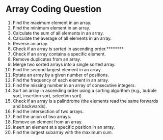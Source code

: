 # Array Coding Question

1. Find the maximum element in an array.
2. Find the minimum element in an array.
3. Calculate the sum of all elements in an array.
4. Calculate the average of all elements in an array.
5. Reverse an array.
6. Check if an array is sorted in ascending order.********
7. Check if an array contains a specific element.
8. Remove duplicates from an array.
9. Merge two sorted arrays into a single sorted array.
10. Find the second largest element in an array.
11. Rotate an array by a given number of positions.
12. Find the frequency of each element in an array.
13. Find the missing number in an array of consecutive integers.
14. Sort an array in ascending order using a sorting algorithm (e.g., bubble sort, insertion sort, selection sort).
15. Check if an array is a palindrome (the elements read the same forwards and backwards).
16. Find the intersection of two arrays.
17. Find the union of two arrays.
18. Remove an element from an array.
19. Insert an element at a specific position in an array.
20. Find the largest subarray with the maximum sum.
